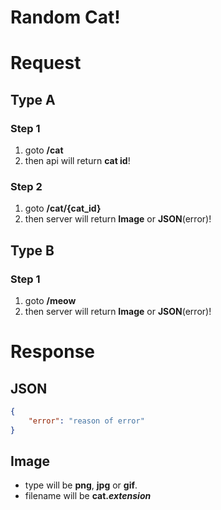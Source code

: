 # Random Cat!

# Request

## Type A

### Step 1
1. goto **/cat**
2. then api will return **cat id**!

### Step 2
1. goto **/cat/{cat_id}**
2. then server will return **Image** or **JSON**(error)!

## Type B

### Step 1
1. goto **/meow**
2. then server will return **Image** or **JSON**(error)!


# Response

## JSON

```json
{
    "error": "reason of error"
}
```

## Image

- type will be **png**, **jpg** or **gif**.
- filename will be **cat._extension_**
